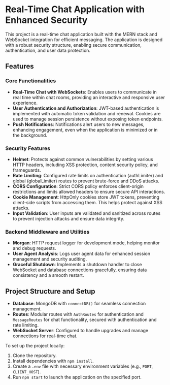 
# Real-Time Chat Application with Enhanced Security

This project is a real-time chat application built with the MERN stack and WebSocket integration for efficient messaging. The application is designed with a robust security structure, enabling secure communication, authentication, and user data protection.

## Features

### Core Functionalities
- **Real-Time Chat with WebSockets**: Enables users to communicate in real time within chat rooms, providing an interactive and responsive user experience.
- **User Authentication and Authorization**: JWT-based authentication is implemented with automatic token validation and renewal. Cookies are used to manage session persistence without exposing token endpoints.
- **Push Notifications**: Notifications alert users to new messages, enhancing engagement, even when the application is minimized or in the background.

### Security Features

- **Helmet**: Protects against common vulnerabilities by setting various HTTP headers, including XSS protection, content security policy, and frameguards.
- **Rate Limiting**: Configured rate limits on authentication (authLimiter) and global (globalLimiter) routes to prevent brute-force and DDoS attacks.
- **CORS Configuration**: Strict CORS policy enforces client-origin restrictions and limits allowed headers to ensure secure API interactions.
- **Cookie Management**: HttpOnly cookies store JWT tokens, preventing client-side scripts from accessing them. This helps protect against XSS attacks.
- **Input Validation**: User inputs are validated and sanitized across routes to prevent injection attacks and ensure data integrity.

### Backend Middleware and Utilities
- **Morgan**: HTTP request logger for development mode, helping monitor and debug requests.
- **User Agent Analysis**: Logs user agent data for enhanced session management and security auditing.
- **Graceful Shutdown**: Implements a shutdown handler to close WebSocket and database connections gracefully, ensuring data consistency and a smooth restart.

## Project Structure and Setup
- **Database**: MongoDB with `connectDB()` for seamless connection management.
- **Routes**: Modular routes with `AuthRoutes` for authentication and `MessageRoutes` for chat functionality, secured with authentication and rate limiting.
- **WebSocket Server**: Configured to handle upgrades and manage connections for real-time chat.

To set up the project locally:
1. Clone the repository.
2. Install dependencies with `npm install`.
3. Create a `.env` file with necessary environment variables (e.g., `PORT`, `CLIENT_HOST`).
4. Run `npm start` to launch the application on the specified port.

